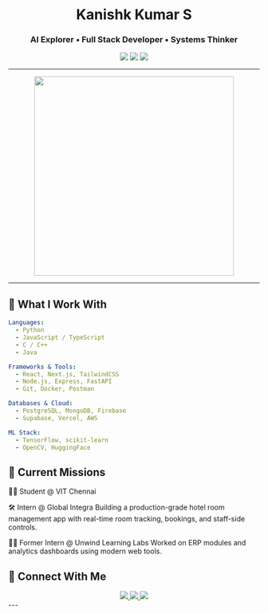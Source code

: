 <div align="center">

<h1> Kanishk Kumar S</h1>
<h3>AI Explorer • Full Stack Developer • Systems Thinker</h3>

<img src="https://img.shields.io/badge/Learn%20Build%20Repeat-%F0%9F%94%A5-purple?style=for-the-badge"/>
<img src="https://img.shields.io/badge/AI%2FML%20Explorer-teal?style=for-the-badge"/>
<img src="https://img.shields.io/badge/Full%20Stack%20Builder-FF6F61?style=for-the-badge"/>

</div>

---

<div align="center">
  <img src="https://media.giphy.com/media/qgQUggAC3Pfv687qPC/giphy.gif" width="400"/>
</div>

---

## 🧠 What I Work With

```yaml
Languages:
  - Python
  - JavaScript / TypeScript
  - C / C++
  - Java

Frameworks & Tools:
  - React, Next.js, TailwindCSS
  - Node.js, Express, FastAPI
  - Git, Docker, Postman

Databases & Cloud:
  - PostgreSQL, MongoDB, Firebase
  - Supabase, Vercel, AWS

ML Stack:
  - TensorFlow, scikit-learn
  - OpenCV, HuggingFace
```

💼 Current Missions
---
👨‍🎓 Student @ VIT Chennai

🛠️ Intern @ Global Integra
Building a production-grade hotel room management app with real-time room tracking, bookings, and staff-side controls.

🧑‍💻 Former Intern @ Unwind Learning Labs
Worked on ERP modules and analytics dashboards using modern web tools.



🔗 Connect With Me
---
<div align="center"> <a href="https://www.linkedin.com/in/kanishk-kumar-s"> <img src="https://img.shields.io/badge/LinkedIn-blue?style=for-the-badge&logo=linkedin" /> </a> <a href="mailto:kanishkkumarofficial@gmail.com"> <img src="https://img.shields.io/badge/Gmail-D14836?style=for-the-badge&logo=gmail" /> </a> <a href="https://github.com/Hazard-07"> <img src="https://img.shields.io/badge/GitHub-100000?style=for-the-badge&logo=github" /> </a> </div>
---
